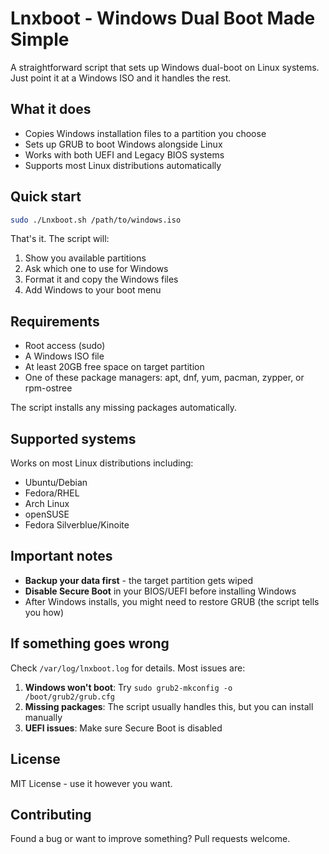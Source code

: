 # Lnxboot - Windows Dual Boot Made Simple

A straightforward script that sets up Windows dual-boot on Linux systems. Just point it at a Windows ISO and it handles the rest.

## What it does

- Copies Windows installation files to a partition you choose
- Sets up GRUB to boot Windows alongside Linux
- Works with both UEFI and Legacy BIOS systems
- Supports most Linux distributions automatically

## Quick start

```bash
sudo ./Lnxboot.sh /path/to/windows.iso
```

That's it. The script will:
1. Show you available partitions
2. Ask which one to use for Windows
3. Format it and copy the Windows files
4. Add Windows to your boot menu

## Requirements

- Root access (sudo)
- A Windows ISO file
- At least 20GB free space on target partition
- One of these package managers: apt, dnf, yum, pacman, zypper, or rpm-ostree

The script installs any missing packages automatically.

## Supported systems

Works on most Linux distributions including:
- Ubuntu/Debian
- Fedora/RHEL
- Arch Linux
- openSUSE
- Fedora Silverblue/Kinoite

## Important notes

- **Backup your data first** - the target partition gets wiped
- **Disable Secure Boot** in your BIOS/UEFI before installing Windows
- After Windows installs, you might need to restore GRUB (the script tells you how)

## If something goes wrong

Check `/var/log/lnxboot.log` for details. Most issues are:

1. **Windows won't boot**: Try `sudo grub2-mkconfig -o /boot/grub2/grub.cfg`
2. **Missing packages**: The script usually handles this, but you can install manually
3. **UEFI issues**: Make sure Secure Boot is disabled

## License

MIT License - use it however you want.

## Contributing

Found a bug or want to improve something? Pull requests welcome.
